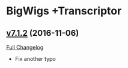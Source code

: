# BigWigs +Transcriptor

## [v7.1.2](https://github.com/BigWigsMods/BigWigs_Transcriptor/tree/v7.1.2) (2016-11-06) [](#top)
[Full Changelog](https://github.com/BigWigsMods/BigWigs_Transcriptor/compare/v7.1.1...v7.1.2)

- Fix another typo  
